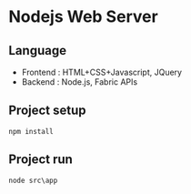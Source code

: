 # Nodejs Web Server
## Language
* Frontend : HTML+CSS+Javascript, JQuery
* Backend : Node.js, Fabric APIs

## Project setup
```
npm install
```

## Project run
```
node src\app
```
